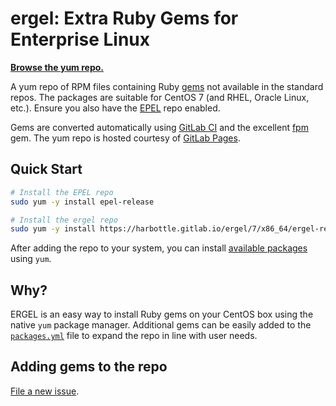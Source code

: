 # **ergel**: Extra Ruby Gems for Enterprise Linux

**[Browse the yum repo.](https://harbottle.gitlab.io/ergel/7/x86_64)**

A yum repo of RPM files containing Ruby [gems](https://rubygems.org/)
not available in the standard repos. The packages are suitable for CentOS 7 (and
RHEL, Oracle Linux, etc.). Ensure you also have the
[EPEL](https://fedoraproject.org/wiki/EPEL) repo enabled.

Gems are converted automatically using
[GitLab CI](https://about.gitlab.com/gitlab-ci/) and the excellent
[fpm](https://github.com/jordansissel/fpm) gem.  The yum repo is hosted
courtesy of [GitLab Pages](https://pages.gitlab.io/).

## Quick Start

```bash
# Install the EPEL repo
sudo yum -y install epel-release

# Install the ergel repo
sudo yum -y install https://harbottle.gitlab.io/ergel/7/x86_64/ergel-release.rpm
```

After adding the repo to your system, you can install
[available packages](https://harbottle.gitlab.io/ergel/7/x86_64) using `yum`.

## Why?
ERGEL is an easy way to install Ruby gems on your CentOS box using the
native `yum` package manager.  Additional gems can be easily added to the
[`packages.yml`](packages.yml) file to expand the repo in line with user needs.

## Adding gems to the repo

[File a new issue](https://gitlab.com/harbottle/ergel/issues/new).